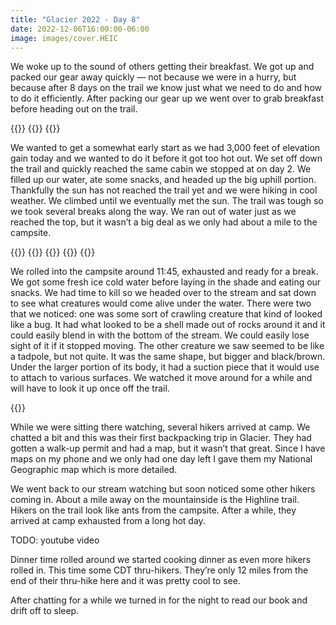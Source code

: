 ```yaml
---
title: "Glacier 2022 - Day 8"
date: 2022-12-06T16:00:00-06:00
image: images/cover.HEIC
---
```


We woke up to the sound of others getting their breakfast. We got up and packed our gear away quickly — not because we were in a hurry, but because after 8 days on the trail we know just what we need to do and how to do it efficiently. After packing our gear up we went over to grab breakfast before heading out on the trail.

{{<post-img src="images/1.HEIC" caption="">}}
{{<post-img src="images/2.HEIC" caption="">}}
{{<post-img src="images/3.HEIC" caption="">}}

We wanted to get a somewhat early start as we had 3,000 feet of elevation gain today and we wanted to do it before it got too hot out. We set off down the trail and quickly reached the same cabin we stopped at on day 2. We filled up our water, ate some snacks, and headed up the big uphill portion. Thankfully the sun has not reached the trail yet and we were hiking in cool weather. We climbed until we eventually met the sun. The trail was tough so we took several breaks along the way. We ran out of water just as we reached the top, but it wasn’t a big deal as we only had about a mile to the campsite.

{{<post-img src="images/4.HEIC" caption="">}}
{{<post-img src="images/5.HEIC" caption="">}}
{{<post-img src="images/6.HEIC" caption="">}}
{{<post-img src="images/7.HEIC" caption="">}}
{{<post-img src="images/8.HEIC" caption="">}}

We rolled into the campsite around 11:45, exhausted and ready for a break. We got some fresh ice cold water before laying in the shade and eating our snacks. We had time to kill so we headed over to the stream and sat down to see what creatures would come alive under the water. There were two that we noticed: one was some sort of crawling creature that kind of looked like a bug. It had what looked to be a shell made out of rocks around it and it could easily blend in with the bottom of the stream. We could easily lose sight of it if it stopped moving. The other creature we saw seemed to be like a tadpole, but not quite. It was the same shape, but bigger and black/brown. Under the larger portion of its body, it had a suction piece that it would use to attach to various surfaces. We watched it move around for a while and will have to look it up once off the trail.

{{<post-img src="images/9.HEIC" caption="">}}

While we were sitting there watching, several hikers arrived at camp. We chatted a bit and this was their first backpacking trip in Glacier. They had gotten a walk-up permit and had a map, but it wasn’t that great. Since I have maps on my phone and we only had one day left I gave them my National Geographic map which is more detailed.

We went back to our stream watching but soon noticed some other hikers coming in. About a mile away on the mountainside is the Highline trail. Hikers on the trail look like ants from the campsite. After a while, they arrived at camp exhausted from a long hot day.

TODO: youtube video

Dinner time rolled around we started cooking dinner as even more hikers rolled in. This time some CDT thru-hikers. They’re only 12 miles from the end of their thru-hike here and it was pretty cool to see.

After chatting for a while we turned in for the night to read our book and drift off to sleep.
